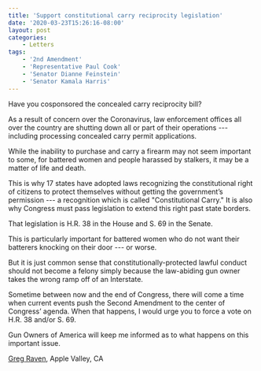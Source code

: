 ```yaml
---
title: 'Support constitutional carry reciprocity legislation'
date: '2020-03-23T15:26:16-08:00'
layout: post
categories:
    - Letters
tags:
    - '2nd Amendment'
    - 'Representative Paul Cook'
    - 'Senator Dianne Feinstein'
    - 'Senator Kamala Harris'
---
```


Have you cosponsored the concealed carry reciprocity bill?

As a result of concern over the Coronavirus, law enforcement offices all over the country are shutting down all or part of their operations --- including processing concealed carry permit applications.

While the inability to purchase and carry a firearm may not seem important to some, for battered women and people harassed by stalkers, it may be a matter of life and death.

This is why 17 states have adopted laws recognizing the constitutional right of citizens to protect themselves without getting the government’s permission --- a recognition which is called "Constitutional Carry." It is also why Congress must pass legislation to extend this right past state borders.

That legislation is H.R. 38 in the House and S. 69 in the Senate.

This is particularly important for battered women who do not want their batterers knocking on their door --- or worse.

But it is just common sense that constitutionally-protected lawful conduct should not become a felony simply because the law-abiding gun owner takes the wrong ramp off of an Interstate.

Sometime between now and the end of Congress, there will come a time when current events push the Second Amendment to the center of Congress’ agenda. When that happens, I would urge you to force a vote on H.R. 38 and/or S. 69.

Gun Owners of America will keep me informed as to what happens on this important issue.

[Greg Raven](https://www.gregraven.org/), Apple Valley, CA